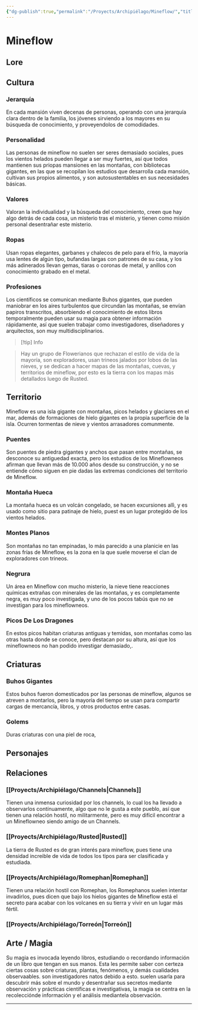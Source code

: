 ```yaml
---
{"dg-publish":true,"permalink":"/Proyects/Archipiélago/Mineflow/","title":"Mineflow","created":"2023-03-21T13:19:35.906-05:00","updated":"2023-09-08T19:36:22.927-05:00"}
---
```



# Mineflow

## Lore

## Cultura

### Jerarquía

En cada mansión viven decenas de personas, operando con una jerarquía clara dentro de la familia, los jóvenes sirviendo a los mayores en su búsqueda de conocimiento, y proveyendolos de comodidades.

### Personalidad

Las personas de mineflow no suelen ser seres demasiado sociales, pues los vientos helados pueden llegar a ser muy fuertes, así que todos mantienen sus priopas mansiones en las montañas, con bibliotecas gigantes, en las que se recopilan los estudios que desarrolla cada mansión, cultivan sus propios alimentos, y son autosustentables en sus necesidades básicas.

### Valores

Valoran la individualidad y la búsqueda del conocimiento, creen que hay algo detrás de cada cosa, un misterio tras el misterio, y tienen como misión personal desentrañar este misterio.

### Ropas

Usan ropas elegantes, garbanes y chalecos de pelo para el frío, la mayoría usa lentes de algún tipo, bufandas largas con patrones de su casa, y los más adinerados llevan gemas, tiaras o coronas de metal, y anillos con conocimiento grabado en el metal.

### Profesiones

Los científicos se comunican mediante Buhos gigantes, que pueden maniobrar en los aires turbulentos que circundan las montañas, se envían papiros transcritos, absorbiendo el conocimiento de estos libros temporalmente pueden usar su magia para obtener información rápidamente, así que suelen trabajar como investigadores, diseñadores y arquitectos, son muy multidisciplinarios.

 >[!tip] Info

 > Hay un grupo de Flowerianos que rechazan el estilo de vida de la mayoría, son exploradores, usan trineos jalados por lobos de las nieves, y se dedican a hacer mapas de las montañas, cuevas, y territorios de mineflow, por esto es la tierra con los mapas más detallados luego de Rusted.

## Territorio

Mineflow es una isla gigante con montañas, picos helados y glaciares en el mar, además de formaciones de hielo gigantes en la propia superficie de la isla. Ocurren tormentas de nieve y vientos arrasadores comunmente.

### Puentes

Son puentes de piedra gigantes y anchos que pasan entre montañas, se desconoce su antiguedad exacta, pero los estudios de los Mineflowneos afirman que llevan más de 10.000 años desde su construcción, y no se entiende cómo siguen en pie dadas las extremas condiciones del territorio de Mineflow.

### Montaña Hueca

La montaña hueca es un volcán congelado, se hacen excursiones allì, y es usado como sitio para patinaje de hielo, puest es un lugar protegido de los vientos helados.

### Montes Planos

Son montañas no tan empinadas, lo más parecido a una planicie en las zonas frías de Mineflow, es la zona en la que suele moverse el clan de exploradores con trineos.

### Negrura

Un área en Mineflow con mucho misterio, la nieve tiene reacciones químicas extrañas con minerales de las montañas, y es completamente negra, es muy poco investigada, y uno de los pocos tabús que no se investigan para los mineflowneos. 

### Picos De Los Dragones

En estos picos habitan criaturas antiguas y temidas, son montañas como las otras hasta donde se conoce, pero destacan por su altura, así que los mineflowneos no han podido investigar demasiado,. 

## Criaturas

### Buhos Gigantes

Estos buhos fueron domesticados por las personas de mineflow, algunos se atreven a montarlos, pero la mayoría del tiempo se usan para compartir cargas de mercancía, libros, y otros productos entre casas.

### Golems

Duras criaturas con una piel de roca,

## Personajes

## Relaciones

### [[Proyects/Archipiélago/Channels\|Channels]]

Tienen una inmensa curiosidad por los channels, lo cual los ha llevado a observarlos contínuamente, algo que no le gusta a este pueblo, así que tienen una relación hostil, no militarmente, pero es muy difícil encontrar a un Mineflowneo siendo amigo de un Channels. 

### [[Proyects/Archipiélago/Rusted\|Rusted]]

La tierra de Rusted es de gran interés para mineflow, pues tiene una densidad increible de vida de todos los tipos para ser clasificada y estudiada.

### [[Proyects/Archipiélago/Romephan\|Romephan]]

Tienen una relación hostil con Romephan, los Romephanos suelen intentar invadirlos, pues dicen que bajo los hielos gigantes de Mineflow está el secreto para acabar con los volcanes en su tierra y vivir en un lugar más fértil.

### [[Proyects/Archipiélago/Torreón\|Torreón]]

## Arte / Magia

Su magia es invocada leyendo libros, estudiando o recordando información de un libro que tengan en sus manos. Esta les permite saber con certeza ciertas cosas sobre criaturas, plantas, fenómenos, y demás cualidades observaables. son investigadores natos debido a esto. suelen usarla para descubrir más sobre el mundo y desentrañar sus secretos mediante observación y prácticas científicas e investigativas, la magia se centra en la recolecciónde información y el análisis mediantela observación.

---
